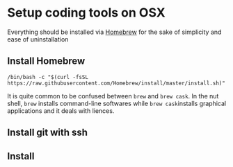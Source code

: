 # Setup coding tools on OSX

Everything should be installed via [Homebrew](https://brew.sh/index_sv) for the sake of simplicity and ease of uninstallation

## Install Homebrew

```
/bin/bash -c "$(curl -fsSL https://raw.githubusercontent.com/Homebrew/install/master/install.sh)"
```

It is quite common to be confused between `brew` and `brew cask`. In the nut shell, `brew` installs command-line softwares while `brew cask`installs graphical applications and it deals with liences.

## Install git with ssh


## Install 
